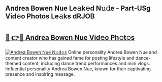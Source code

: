 ## Andrea Bowen Nue Le𝚊k𝚎d N𝚞𝚍e - Part-USg Vid𝚎o Photos Le𝚊ks dRJOB

# <h2><a href="http://fb6w6l.evod.top/?m=Andrea+Bowen+Nue">🔗 👉🔴 Andrea Bowen Nue Vid𝚎o Ph𝚘t𝚘s</a></h2>

[![Andrea Bowen Nue N𝚞d𝚎s](https://i.imgur.com/8V9OHl7.gif)](http://fb6w6l.evod.top/?m=Andrea+Bowen+Nue)
Online personality Andrea Bowen Nue and content creator who has gained fame for posting lifestyle and dance-themed content, including dance trend performances and mini vlogs. Influential personality Andrea Bowen Nue, known for their captivating presence and inspiring message. 
